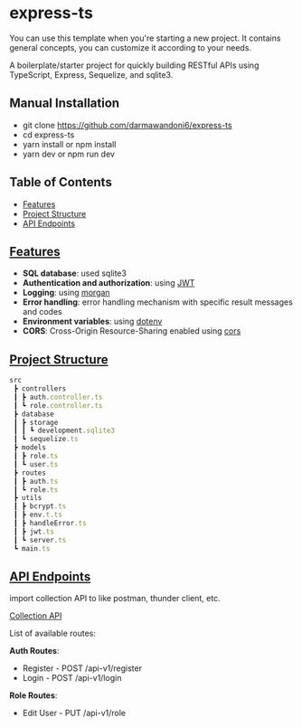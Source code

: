 # express-ts

You can use this template when you're starting a new project. It contains general concepts, you can customize it according to your needs.

A boilerplate/starter project for quickly building RESTful APIs using TypeScript, Express, Sequelize, and sqlite3.

## Manual Installation

- git clone https://github.com/darmawandoni6/express-ts
- cd express-ts
- yarn install or npm install
- yarn dev or npm run dev

## Table of Contents

<!-- TABLE-OF-CONTENTS:START -->
- [Features](https://github.com/darmawandoni6/express-ts#features)
- [Project Structure](https://github.com/darmawandoni6/express-ts#project-structure)
- [API Endpoints](https://github.com/darmawandoni6/express-ts#api-endpoint)
<!-- TABLE-OF-CONTENTS:END -->



## [Features](#features)

<!-- FEATURES:START -->
- **SQL database**: used sqlite3
- **Authentication and authorization**: using [JWT](https://jwt.io/)
- **Logging**: using [morgan](https://github.com/expressjs/morgan)
- **Error handling**: error handling mechanism with specific result messages and codes
- **Environment variables**: using [dotenv](https://github.com/motdotla/dotenv)
- **CORS**: Cross-Origin Resource-Sharing enabled using [cors](https://github.com/expressjs/cors)
<!-- FEATURES:END -->

## [Project Structure](#project-structure)

```js
src
 ┣ controllers
 ┃ ┣ auth.controller.ts
 ┃ ┗ role.controller.ts
 ┣ database
 ┃ ┣ storage
 ┃ ┃ ┗ development.sqlite3
 ┃ ┗ sequelize.ts
 ┣ models
 ┃ ┣ role.ts
 ┃ ┗ user.ts
 ┣ routes
 ┃ ┣ auth.ts
 ┃ ┗ role.ts
 ┣ utils
 ┃ ┣ bcrypt.ts
 ┃ ┣ env.t.ts
 ┃ ┣ handleError.ts
 ┃ ┣ jwt.ts
 ┃ ┗ server.ts
 ┗ main.ts
```

## [API Endpoints](#api-endpoint)

import collection API to like postman, thunder client, etc.

[Collection API](https://github.com/darmawandoni6/express-ts/blob/master/express-ts.json)

List of available routes:  
  
**Auth Routes**:
- Register - POST /api-v1/register
- Login - POST /api-v1/login

**Role Routes**:
- Edit User - PUT /api-v1/role
